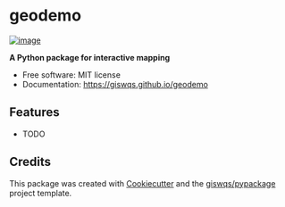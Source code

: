 # geodemo


[![image](https://img.shields.io/pypi/v/geodemo.svg)](https://pypi.python.org/pypi/geodemo)


**A Python package for interactive mapping**


-   Free software: MIT license
-   Documentation: https://giswqs.github.io/geodemo
    

## Features

-   TODO

## Credits

This package was created with [Cookiecutter](https://github.com/cookiecutter/cookiecutter) and the [giswqs/pypackage](https://github.com/giswqs/pypackage) project template.
